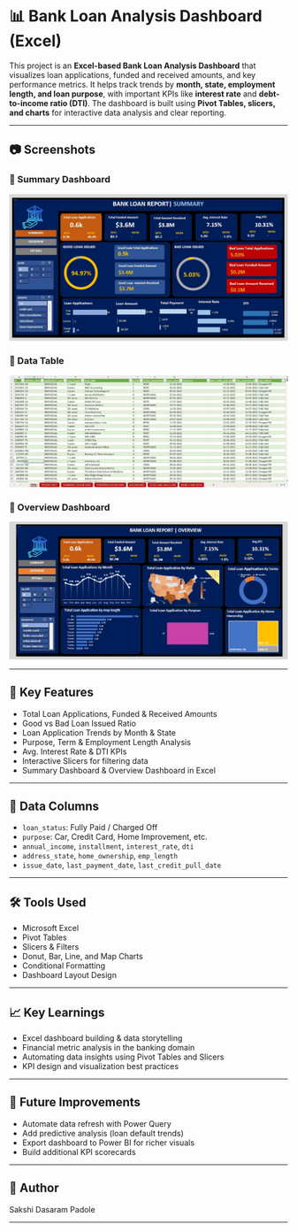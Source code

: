 # 📊 Bank Loan Analysis Dashboard (Excel)

This project is an **Excel-based Bank Loan Analysis Dashboard** that visualizes loan applications, funded and received amounts, and key performance metrics. It helps track trends by **month, state, employment length, and loan purpose**, with important KPIs like **interest rate** and **debt-to-income ratio (DTI)**. The dashboard is built using **Pivot Tables, slicers, and charts** for interactive data analysis and clear reporting.

---

## 📷 Screenshots

### 🔸 Summary Dashboard
![Summary Dashboard](Dashboard.jpg)

### 🔸 Data Table
![Data Table](DATA_TABLE.jpg)

### 🔸 Overview Dashboard
![Overview Dashboard](Overview.jpg)

---

## 🔑 Key Features

- Total Loan Applications, Funded & Received Amounts
- Good vs Bad Loan Issued Ratio
- Loan Application Trends by Month & State
- Purpose, Term & Employment Length Analysis
- Avg. Interest Rate & DTI KPIs
- Interactive Slicers for filtering data
- Summary Dashboard & Overview Dashboard in Excel

---

## 📂 Data Columns

- `loan_status`: Fully Paid / Charged Off
- `purpose`: Car, Credit Card, Home Improvement, etc.
- `annual_income`, `installment`, `interest_rate`, `dti`
- `address_state`, `home_ownership`, `emp_length`
- `issue_date`, `last_payment_date`, `last_credit_pull_date`

---

## 🛠 Tools Used

- Microsoft Excel
- Pivot Tables
- Slicers & Filters
- Donut, Bar, Line, and Map Charts
- Conditional Formatting
- Dashboard Layout Design

---

## 📈 Key Learnings

- Excel dashboard building & data storytelling
- Financial metric analysis in the banking domain
- Automating data insights using Pivot Tables and Slicers
- KPI design and visualization best practices

---

## 🚀 Future Improvements

- Automate data refresh with Power Query
- Add predictive analysis (loan default trends)
- Export dashboard to Power BI for richer visuals
- Build additional KPI scorecards

---

## 🙌 Author

Sakshi Dasaram Padole

---
